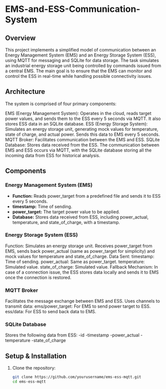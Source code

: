 # EMS-and-ESS-Communication-System
## Overview
This project implements a simplified model of communication between an Energy Management System (EMS) and an Energy Storage System (ESS), using MQTT for messaging and SQLite for data storage. The task simulates an industrial energy storage unit being controlled by commands issued from a central EMS. The main goal is to ensure that the EMS can monitor and control the ESS in real-time while handling possible connectivity issues.

## Architecture

The system is comprised of four primary components:

EMS (Energy Management System): Operates in the cloud, reads target power values, and sends them to the ESS every 5 seconds via MQTT. It also stores ESS data in an SQLite database.
ESS (Energy Storage System): Simulates an energy storage unit, generating mock values for temperature, state of charge, and actual power. Sends this data to EMS every 5 seconds.
MQTT Broker: Facilitates communication between the EMS and ESS.
SQLite Database: Stores data received from the ESS.
The communication between EMS and ESS occurs via MQTT, with the SQLite database storing all the incoming data from ESS for historical analysis.

## Components 
### Energy Management System (EMS)
- **Function:** Reads power_target from a predefined file and sends it to ESS every 5 seconds.
- **timestamp:** Time of sending.
- **power_target:** The target power value to be applied.
- **Database:** Stores data received from ESS, including power_actual, temperature, and state_of_charge, with a timestamp.
### Energy Storage System (ESS)
Function: Simulates an energy storage unit. Receives power_target from EMS, sends back power_actual (same as power_target for simplicity) and mock values for temperature and state_of_charge.
Data Sent:
timestamp: Time of sending.
power_actual: Same as power_target.
temperature: Simulated value.
state_of_charge: Simulated value.
Fallback Mechanism: In case of a connection issue, the ESS stores data locally and sends it to EMS once the connection is restored.
### MQTT Broker
Facilitates the message exchange between EMS and ESS.
Uses channels to transmit data:
ems/power_target: For EMS to send power target to ESS.
ess/data: For ESS to send back data to EMS.
### SQLite Database
Stores the following data from ESS:
-id
-timestamp
-power_actual
-temperature
-state_of_charge
## Setup & Installation
1. Clone the repository:
   ```bash
   git clone https://github.com/yourusername/ems-ess-mqtt.git
   cd ems-ess-mqtt
